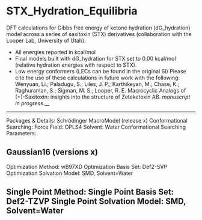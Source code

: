 # STX_Hydration_Equilibria
DFT calculations for Gibbs free energy of ketone hydration (dG_hydration) model across a series of saxitoxin (STX) derivatives (collaboration with the Looper Lab, University of Utah).
- All energies reported in kcal/mol
- Final models built with dG_hydration for STX set to 0.00 kcal/mol (relative hydration energies with respect to STX).
- Low energy conformers (LECs can be found in the original SI)
Please cite the use of these calculations in future work with the following:
Wenyuan, Li.; Paladugu, S.; Liles, J. P.; Karthikeyan, M.; Chase, K.; Raghuraman, S.; Sigman, M. S.; Looper, R. E. Macrocyclic Analogs of (+)-Saxitoxin: insights into the structure of Zeteketoxin AB. _manuscript in progress_.__
-------------------------------------------------------------------------------------------------------------
Packages & Details:
Schrödinger MacroModel (release x)
Conformational Searching:
Force Field: OPLS4
Solvent: Water
Conformational Searching Parameters:

Gaussian16 (versions x)
-------------------------------------------------------------------------------------------------------------
Optimization Method: wB97XD
Optimization Basis Set: Def2-SVP
Optimization Solvation Model: SMD, Solvent=Water

Single Point Method:
Single Point Basis Set: Def2-TZVP
Single Point Solvation Model: SMD, Solvent=Water
-------------------------------------------------------------------------------------------------------------
